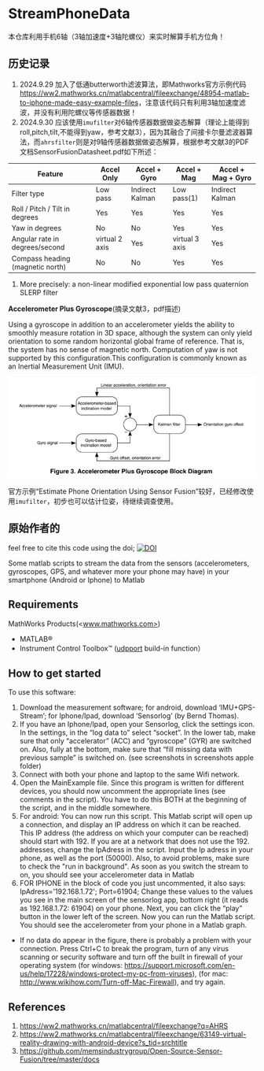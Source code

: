 
# StreamPhoneData

本仓库利用手机6轴（3轴加速度+3轴陀螺仪）来实时解算手机方位角！

## 历史记录

1. 2024.9.29 加入了低通butterworth滤波算法，即Mathworks官方示例代码<https://ww2.mathworks.cn/matlabcentral/fileexchange/48954-matlab-to-iphone-made-easy-example-files>，注意该代码只有利用3轴加速度滤波，并没有利用陀螺仪等传感器数据！
1. 2024.9.30 应该使用`imufilter`对6轴传感器数据做姿态解算（理论上能得到roll,pitch,tilt,不能得到yaw，参考文献3），因为其融合了间接卡尔曼滤波器算法，而`ahrsfilter`则是对9轴传感器数据做姿态解算，根据参考文献3的PDF文档SensorFusionDatasheet.pdf如下所述：

| Feature                          | Accel Only | Accel + Gyro | Accel + Mag | Accel + Mag + Gyro |  
|----------------------------------|------------|--------------|-------------|---------------------|  
| Filter type                      | Low pass   | Indirect  Kalman    |  Low pass(1)    | Indirect Kalman           |  
| Roll / Pitch / Tilt in degrees   | Yes        | Yes          | Yes         | Yes                 |  
| Yaw in degrees                   | No         | No           | Yes         | Yes                 |  
| Angular rate in degrees/second   | virtual 2 axis | Yes      | virtual 3 axis | Yes                 |  
| Compass heading (magnetic north) | No         | No           | Yes         | Yes                 |

1. More precisely: a non-linear modified exponential low pass quaternion SLERP filter

**Accelerometer Plus Gyroscope**(摘录文献3，pdf描述)

Using a gyroscope in addition to an accelerometer yields the ability to smoothly measure rotation in 3D space, although the system can only yield orientation to some random horizontal global frame of reference. That is, the system has no sense of magnetic north. Computation of yaw is not supported by this configuration.This configuration is commonly known as an Inertial Measurement Unit (IMU).

![IMUFilter.jpg](images/IMUFilter.jpg)

官方示例“Estimate Phone Orientation Using Sensor Fusion”较好，已经修改使用`imufilter`，初步也可以估计位姿，待继续调查使用。

## 原始作者的

feel free to cite this code using the doi;
[![DOI](https://zenodo.org/badge/90114835.svg)](https://zenodo.org/badge/latestdoi/90114835)

Some matlab scripts to stream the data from the sensors (accelerometers, gyroscopes, GPS, and whatever more your phone may have) in your smartphone (Android or Iphone) to Matlab

## Requirements

MathWorks Products(<www.mathworks.com>)

- MATLAB®
- Instrument Control Toolbox™ ([udpport](https://www.mathworks.com/help/instrument/udpport.html) build-in function）

## How to get started

To use this software:

1. Download the measurement software; for android, download ‘IMU+GPS-Stream’; for Iphone/Ipad, download ‘Sensorlog’ (by Bernd Thomas).
2. If you have an Iphone/Ipad, open your Sensorlog, click the settings icon. In the settings, in the “log data to” select “socket”. In the lower tab, make sure that only “accelerator” (ACC) and “gyroscope” (GYR) are switched on. Also, fully at the bottom, make sure that “fill missing data with previous sample” is switched on. (see screenshots in screenshots apple folder)
3. Connect with both your phone and laptop to the same Wifi network.
4. Open the MainExample file. Since this program is written for different devices, you should now uncomment the appropriate lines (see comments in the script). You have to do this BOTH at the beginning of the script, and in the middle somewhere.
5. For android: You can now run this script. This Matlab script will open up a connection, and display an IP address on which it can be reached. This IP address (the address on which your computer can be reached) should start with 192. If you are at a network that does not use the 192. addresses, change the IpAdress in the script. Input the Ip adress in your phone, as well as the port (50000). Also, to avoid problems, make sure to check the "run in background". As soon as you switch the stream to on, you should see your accelerometer data in Matlab
6. FOR IPHONE in the block of code you just uncommented, it also says:
IpAdress='192.168.1.72';
Port=61904;
Change these values to the values you see in the main screen of the sensorlog app, bottom right (it reads as 192.168.1.72: 61904) on your phone. Next, you can click the “play” button in the lower left of the screen. Now you can run the Matlab script. You should see the accelerometer from your phone in a Matlab graph.

- If no data do appear in the figure, there is probably a problem with your connection. Press Ctrl+C to break the program, turn of any virus scanning or security software and turn off the built in firewall of your operating system (for windows: <https://support.microsoft.com/en-us/help/17228/windows-protect-my-pc-from-viruses>), (for mac: <http://www.wikihow.com/Turn-off-Mac-Firewall>), and try again.

## References

1. <https://ww2.mathworks.cn/matlabcentral/fileexchange?q=AHRS>
1. <https://ww2.mathworks.cn/matlabcentral/fileexchange/63149-virtual-reality-drawing-with-android-device?s_tid=srchtitle>
1. <https://github.com/memsindustrygroup/Open-Source-Sensor-Fusion/tree/master/docs>
